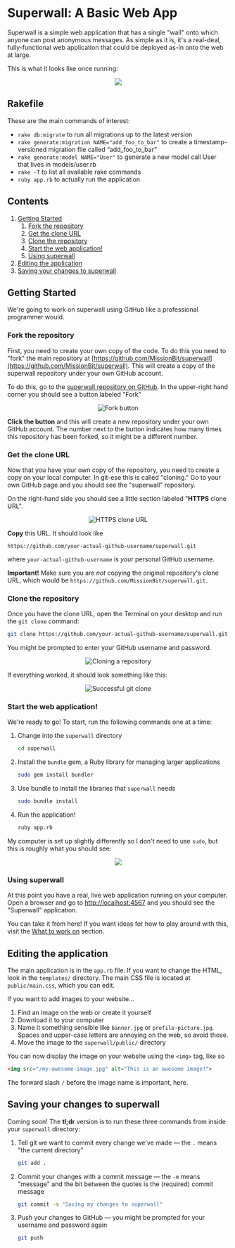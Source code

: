 # Superwall: A Basic Web App

Superwall is a simple web application that has a single "wall" onto which anyone can post anonymous messages.  As simple as it is, it's a real-deal, fully-functional web application that could be deployed as-in onto the web at large.

This is what it looks like once running:

<p style="text-align:center">
  <img src="http://f.cl.ly/items/0X0V2S2t0K0t1p2C1G39/superwall_home.png">
</p>

## Rakefile

These are the main commands of interest:

* `rake db:migrate` to run all migrations up to the latest version
* `rake generate:migration NAME="add_foo_to_bar"` to create a timestamp-versioned migration file called “add_foo_to_bar”
* `rake generate:model NAME="User"` to generate a new model call User that lives in models/user.rb
* `rake -T` to list all available rake commands
* `ruby app.rb` to actually run the application

## Contents

1. [Getting Started](#getting-started)
    1. [Fork the repository](#fork-the-repository)
    1. [Get the clone URL](#get-the-clone-url)
    1. [Clone the repository](#clone-the-repository)
    1. [Start the web application!](#start-the-web-application)
    1. [Using superwall](#using-superwall)
1. [Editing the application](#editing-the-application)
1. [Saving your changes to superwall](#saving-your-changes-to-superwall)

## Getting Started

We're going to work on superwall using GitHub like a professional programmer would.

### Fork the repository

First, you need to create your own copy of the code.  To do this you need to "fork" the main repository at [https://github.com/MissionBit/superwall](https://github.com/MissionBit/superwall).  This will create a copy of the superwall repository under your own GitHub account.

To do this, go to the [superwall repository on GitHub](https://github.com/MissionBit/superwall). In the upper-right hand corner you should see a button labeled "Fork"

<p style="text-align:center">
<img src="http://f.cl.ly/items/2W3G2W3U0E2f3v1a0a0K/Screen%20Shot%202014-03-03%20at%202.21.15%20PM.png" alt="Fork button">
</p>

**Click the button** and this will create a new repository under your own GitHub account. The number next to the button indicates how many times this repository has been forked, so it might be a different number.

### Get the clone URL

Now that you have your own copy of the repository, you need to create a copy on your local computer.  In git-ese this is called "cloning."  Go to your own GitHub page and you should see the "superwall" repository.

On the right-hand side you should see a little section labeled "**HTTPS** clone URL".

<p style="text-align: center;">
  <img src="http://f.cl.ly/items/0Y2i243A2k3s3C1t3Z3y/Screen%20Shot%202014-03-03%20at%202.35.06%20PM.png" alt="HTTPS clone URL">
</p>

**Copy** this URL.  It should look like

```text
https://github.com/your-actual-github-username/superwall.git
```

where `your-actual-github-username` is *your* personal GitHub username.

**Important!** Make sure you are *not* copying the original repository's clone URL, which would be `https://github.com/MissionBit/superwall.git`.

### Clone the repository

Once you have the clone URL, open the Terminal on your desktop and run the `git clone` command:

```bash
git clone https://github.com/your-actual-github-username/superwall.git
```

You might be prompted to enter your GitHub username and password.

<p style="text-align: center;">
<img src="http://f.cl.ly/items/1Q1J1b2o2l2c0e1m1X1f/Screen%20Shot%202014-03-03%20at%202.41.47%20PM.png" alt="Cloning a repository">
</p>

If everything worked, it should look something like this:

<p style="text-align: center">
<img src="http://f.cl.ly/items/3T2l2c361D1h0G1N2V1G/Screen%20Shot%202014-03-03%20at%202.44.47%20PM.png" alt="Successful git clone">
</p>

### Start the web application!

We're ready to go!  To start, run the following commands one at a time:

1.  Change into the `superwall` directory

    ```bash
    cd superwall 
    ```
1.  Install the `bundle` gem, a Ruby library for managing larger applications

    ```bash
    sudo gem install bundler
    ```
1.  Use bundle to install the libraries that `superwall` needs

    ```bash
    sudo bundle install
    ```
1.  Run the application!

    ```bash
    ruby app.rb
    ```

My computer is set up slightly differently so I don't need to use `sudo`, but this is roughly what you should see:

<p style="text-align: center;">
  <img src="http://f.cl.ly/items/1n070D1X1y1z3O1V1o2A/Screen%20Shot%202014-03-03%20at%202.53.04%20PM.png">
</p>

### Using superwall

At this point you have a real, live web application running on your computer.  Open a browser and go to [http://localhost:4567](http://localhost:4567) and you should see the "Superwall" application.

You can take it from here!  If you want ideas for how to play around with this, visit the [What to work on](http://localhost:4567/todo) section.

## Editing the application

The main application is in the `app.rb` file.  If you want to change the HTML, look in the `templates/` directory.  The main CSS file is located at `public/main.css`, which you can edit.

If you want to add images to your website...

1. Find an image on the web or create it yourself
1. Download it to your computer
1. Name it something sensible like `banner.jpg` or `profile-picture.jpg`.  Spaces and upper-case letters are annoying on the web, so avoid those.
1. Move the image to the `superwall/public/` directory

You can now display the image on your website using the `<img>` tag, like so

```html
<img src="/my-awesome-image.jpg" alt="This is an awesome image!">
```

The forward slash `/` before the image name is important, here.

## Saving your changes to superwall

Coming soon!  The **tl;dr** version is to run these three commands from inside your `superwall` directory:

1. Tell git we want to commit every change we've made — the `.` means "the current directory"

   ```bash
   git add .
   ```
1. Commit your changes with a commit message — the `-m` means "message" and the bit between the quotes is the (required) commit message

   ```bash
   git commit -m "Saving my changes to superwall"
   ```
1. Push your changes to GitHub — you might be prompted for your username and password again

   ```bash
   git push
   ```
